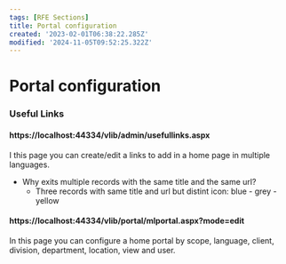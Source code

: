 ```yaml
---
tags: [RFE Sections]
title: Portal configuration
created: '2023-02-01T06:38:22.285Z'
modified: '2024-11-05T09:52:25.322Z'
---
```


# Portal configuration
### Useful Links
#### https://localhost:44334/vlib/admin/usefullinks.aspx
I this page you can create/edit a links to add in a home page in multiple languages.
+ Why exits multiple records with the same title and the same url?
    - Three records with same title and url but distint icon: blue - grey - yellow
#### https://localhost:44334/vlib/portal/mlportal.aspx?mode=edit
In this page you can configure a home portal by scope, language, client, division, department, location, view and user.
